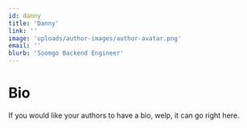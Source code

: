 ```yaml
---
id: danny
title: 'Danny'
link: ''
image: 'uploads/author-images/author-avatar.png'
email: ''
blurb: 'Soomgo Backend Engineer'
---
```


# Bio

If you would like your authors to have a bio, welp, it can go right here.
